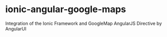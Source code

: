 ionic-angular-google-maps
=========================

Integration of the Ionic Framework and GoogleMap AngularJS Directive by AngularUI
